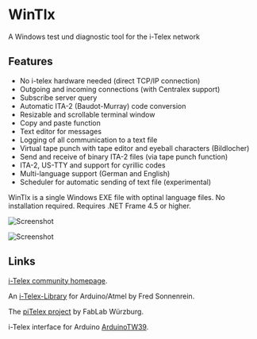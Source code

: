 ﻿# WinTlx
A Windows test und diagnostic tool for the i-Telex network

## Features
- No i-telex hardware needed (direct TCP/IP connection)
- Outgoing and incoming connections (with Centralex support)
- Subscribe server query
- Automatic ITA-2 (Baudot-Murray) code conversion
- Resizable and scrollable terminal window
- Copy and paste function
- Text editor for messages
- Logging of all communication to a text file
- Virtual tape punch with tape editor and eyeball characters (Bildlocher)
- Send and receive of binary ITA-2 files (via tape punch function)
- ITA-2, US-TTY and support for cyrillic codes
- Multi-language support (German and English)
- Scheduler for automatic sending of text file (experimental)

WinTlx is a single Windows EXE file with optinal language files. No installation required.
Requires .NET Frame 4.5 or higher.

![Screenshot](https://github.com/detlefgerhardt/WinTlx/blob/master/WinTlxScreen.png)

![Screenshot](https://github.com/detlefgerhardt/WinTlx/blob/master/WinTlxScreen2.png)

 
## Links

[i-Telex community homepage](https://www.i-telex.net).

An [i-Telex-Library](https://sourceforge.net/projects/itelex) for Arduino/Atmel by Fred Sonnenrein.

The [piTelex project](https://github.com/fablab-wue/piTelex) by FabLab Würzburg.

i-Telex interface for Arduino [ArduinoTW39](https://github.com/glsys/ArduinoTW39).
